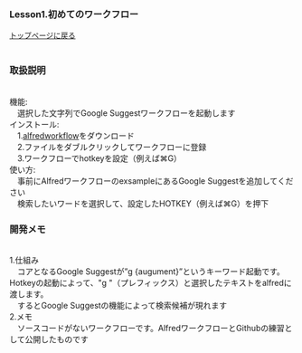 ### <font size=3>Lesson1.初めてのワークフロー</font><br>
<font size=2>[トップページに戻る](https://kitanotamotsu.github.io/)</font><br>
<br>
### <font size=3>取扱説明</font>
<br>機能:
<br>　選択した文字列でGoogle Suggestワークフローを起動します
<br>インストール:
<br>　1.[alfredworkflow](https://github.com/KitanoTamotsu/googlesuggest/files/6721029/google.suggest.by.selected.text.alfredworkflow.zip)をダウンロード 
<br>　2.ファイルをダブルクリックしてワークフローに登録
<br>　3.ワークフローでhotkeyを設定（例えば⌘G）
<br>使い方:
<br>　事前にAlfredワークフローのexsampleにあるGoogle Suggestを追加してください
<br>　検索したいワードを選択して、設定したHOTKEY（例えば⌘G）を押下
<br>
### <font size=3>開発メモ</font>
<br>1.仕組み
<br>　コアとなるGoogle Suggestが”g {augument}”というキーワード起動です。Hotkeyの起動によって、"g "（プレフィックス）と選択したテキストをalfredに渡します。
<br>　するとGoogle Suggestの機能によって検索候補が現れます
<br>2.メモ
<br>　ソースコードがないワークフローです。AlfredワークフローとGithubの練習として公開したものです

